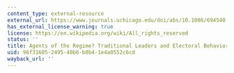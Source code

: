 ```yaml
---
content_type: external-resource
external_url: https://www.journals.uchicago.edu/doi/abs/10.1086/694540
has_external_license_warning: true
license: https://en.wikipedia.org/wiki/All_rights_reserved
status: ''
title: Agents of the Regime? Traditional Leaders and Electoral Behavior in South Africa
uid: 96f31605-2495-40b6-b0b4-1e4a0552c6cd
wayback_url: ''
---
```

